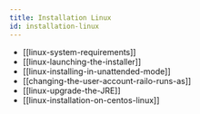 ```yaml
---
title: Installation Linux
id: installation-linux
---
```


* [[linux-system-requirements]]
* [[linux-launching-the-installer]]
* [[linux-installing-in-unattended-mode]]
* [[changing-the-user-account-railo-runs-as]]
* [[linux-upgrade-the-JRE]]
* [[linux-installation-on-centos-linux]]